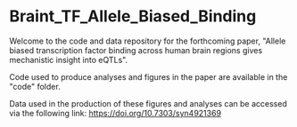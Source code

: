 # Braint_TF_Allele_Biased_Binding

Welcome to the code and data repository for the forthcoming paper, "Allele biased transcription factor binding across human brain regions gives mechanistic insight into eQTLs".

Code used to produce analyses and figures in the paper are available in the "code" folder.

Data used in the production of these figures and analyses can be accessed via the following link: https://doi.org/10.7303/syn4921369
